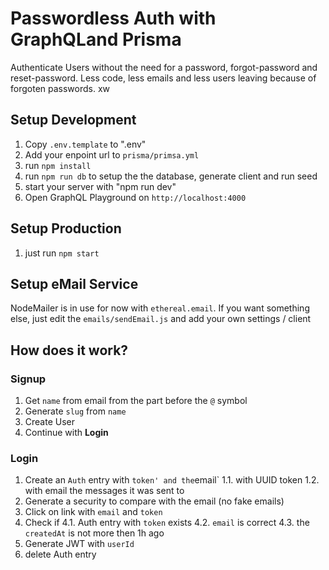# Passwordless Auth with GraphQLand Prisma

Authenticate Users without the need for a password, forgot-password and reset-password.
Less code, less emails and less users leaving because of forgoten passwords.
xw

## Setup Development

1. Copy `.env.template` to ".env"
2. Add your enpoint url to `prisma/primsa.yml`
3. run `npm install`
4. run `npm run db` to setup the the database, generate client and run seed
5. start your server with "npm run dev"
6. Open GraphQL Playground on `http://localhost:4000`

## Setup Production

1. just run `npm start`

## Setup eMail Service

NodeMailer is in use for now with `ethereal.email`.
If you want something else, just edit the `emails/sendEmail.js` and add your own settings / client

## How does it work?

### Signup

1. Get `name` from email from the part before the `@` symbol
2. Generate `slug` from `name`
3. Create User
4. Continue with **Login**

### Login

1. Create an `Auth` entry with `token' and the`email`
   1.1. with UUID token
   1.2. with email the messages it was sent to
2. Generate a security to compare with the email (no fake emails)
3. Click on link with `email` and `token`
4. Check if
   4.1. Auth entry with `token` exists
   4.2. `email` is correct
   4.3. the `createdAt` is not more then 1h ago
5. Generate JWT with `userId`
6. delete Auth entry

